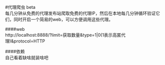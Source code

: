 #代理爬虫 beta      
每几分钟从免费的代理发布站爬取免费的代理IP，然后在本地每几分钟循环验证它们，同时开启一个简易的web，可以方便调用这些代理。   

####web   
http://localhost:8888/?limit=获取数量&type=1|0(1表示高匿代理)&protocol=HTTP

####依赖   
自己看着缺啥就装啥吧   